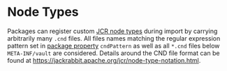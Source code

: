 <!--
   Licensed to the Apache Software Foundation (ASF) under one or more
   contributor license agreements.  See the NOTICE file distributed with
   this work for additional information regarding copyright ownership.
   The ASF licenses this file to You under the Apache License, Version 2.0
   (the "License"); you may not use this file except in compliance with
   the License.  You may obtain a copy of the License at

       http://www.apache.org/licenses/LICENSE-2.0

   Unless required by applicable law or agreed to in writing, software
   distributed under the License is distributed on an "AS IS" BASIS,
   WITHOUT WARRANTIES OR CONDITIONS OF ANY KIND, either express or implied.
   See the License for the specific language governing permissions and
   limitations under the License.
-->

Node Types
===========

Packages can register custom [JCR node types](https://docs.adobe.com/docs/en/spec/jcr/2.0/8_Node_Type_Discovery.html) during import by carrying arbitrarily many `.cnd` files. All files names matching the regular expression pattern set in [package property](properties.html) `cndPattern` as well as all `*.cnd` files below `META-INF/vault` are considered. Details around the CND file format can be found at <https://jackrabbit.apache.org/jcr/node-type-notation.html>.
